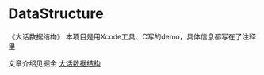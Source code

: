 # DataStructure
《大话数据结构》
本项目是用Xcode工具、C写的demo，具体信息都写在了注释里

文章介绍见掘金
[大话数据结构](https://juejin.im/post/5b6976a2f265da0f61322df6)
